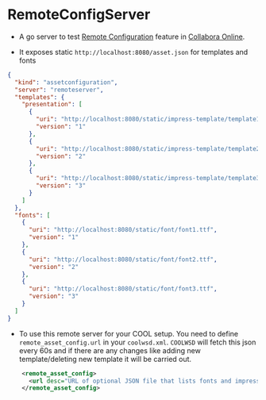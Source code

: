 # RemoteConfigServer

- A go server to test [Remote Configuration](https://sdk.collaboraonline.com/docs/installation/Configuration.html#remote-dynamic-configuration) feature in [Collabora Online](https://www.collaboraonline.com).

- It exposes static `http://localhost:8080/asset.json` for templates and fonts

```json
{
  "kind": "assetconfiguration",
  "server": "remoteserver",
  "templates": {
    "presentation": [
      {
        "uri": "http://localhost:8080/static/impress-template/template1.otp",
        "version": "1"
      },
      {
        "uri": "http://localhost:8080/static/impress-template/template2.otp",
        "version": "2"
      },
      {
        "uri": "http://localhost:8080/static/impress-template/template3.otp",
        "version": "3"
      }
    ]
  },
  "fonts": [
    {
      "uri": "http://localhost:8080/static/font/font1.ttf",
      "version": "1"
    },
    {
      "uri": "http://localhost:8080/static/font/font2.ttf",
      "version": "2"
    },
    {
      "uri": "http://localhost:8080/static/font/font3.ttf",
      "version": "3"
    }
  ]
}
```

- To use this remote server for your COOL setup. You need to define `remote_asset_config.url` in your `coolwsd.xml`. `COOLWSD` will fetch this json every 60s and if there are any changes like adding new template/deleting new template it will be carried out.

```xml
    <remote_asset_config>
      <url desc="URL of optional JSON file that lists fonts and impress template to be included in Online" type="string" default="">http://localhost:8080/asset.json</url>
    </remote_asset_config>
```
